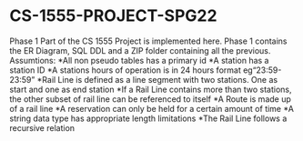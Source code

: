 # CS-1555-PROJECT-SPG22

Phase 1 Part of the CS 1555 Project is implemented here. Phase 1 contains the ER Diagram, SQL DDL and a ZIP folder containing all the previous. 
Assumtions:
*All non pseudo tables has a primary id
*A station has a station ID
*A stations hours of operation is in 24 hours format eg“23:59-23:59”
*Rail Line is defined as a line segment with two stations. One as start and one as end station
*If a Rail Line contains more than two stations, the other subset of rail line can be referenced to itself
*A Route is made up of a rail line
*A reservation can only be held for a certain amount of time
*A string data type has appropriate length limitations
*The Rail Line follows a recursive relation 

